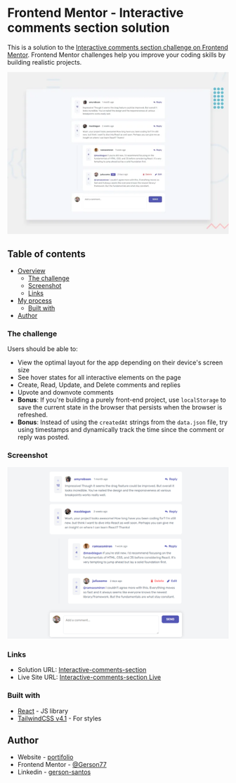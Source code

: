 # Frontend Mentor - Interactive comments section solution

This is a solution to the [Interactive comments section challenge on Frontend Mentor](https://www.frontendmentor.io/challenges/interactive-comments-section-iG1RugEG9). Frontend Mentor challenges help you improve your coding skills by building realistic projects. 

![](./src/assets/preview.webp)

## Table of contents

- [Overview](#overview)
  - [The challenge](#the-challenge)
  - [Screenshot](#screenshot)
  - [Links](#links)
- [My process](#my-process)
  - [Built with](#built-with)
- [Author](#author)


### The challenge

Users should be able to:

- View the optimal layout for the app depending on their device's screen size
- See hover states for all interactive elements on the page
- Create, Read, Update, and Delete comments and replies
- Upvote and downvote comments
- **Bonus**: If you're building a purely front-end project, use `localStorage` to save the current state in the browser that persists when the browser is refreshed.
- **Bonus**: Instead of using the `createdAt` strings from the `data.json` file, try using timestamps and dynamically track the time since the comment or reply was posted.

### Screenshot

![](./src/assets/full-project-comments.png)

### Links

- Solution URL: [Interactive-comments-section](https://github.com/Gerson77/Interactive-comments-section)
- Live Site URL: [Interactive-comments-section Live](https://interactive-comments-section-rouge.vercel.app/)

### Built with

- [React](https://reactjs.org/) - JS library
- [TailwindCSS v4.1](https://tailwindcss.com/) - For styles

## Author

- Website - [portifolio](https://portifolio-puce-theta-49.vercel.app/)
- Frontend Mentor - [@Gerson77](https://www.frontendmentor.io/profile/Gerson77)
- Linkedin - [gerson-santos](https://www.linkedin.com/in/gerson-santos-silva)

